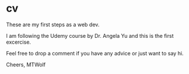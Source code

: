 # cv

These are my first steps as a web dev. 

I am following the Udemy course by Dr. Angela Yu and this is the first excercise. 

Feel free to drop a comment if you have any advice or just want to say hi.

Cheers,
MTWolf
